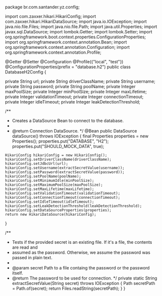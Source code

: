package br.com.santander.yz.config;

import com.zaxxer.hikari.HikariConfig;
import com.zaxxer.hikari.HikariDataSource;
import java.io.IOException;
import java.nio.file.Files;
import java.nio.file.Path;
import java.util.Properties;
import javax.sql.DataSource;
import lombok.Getter;
import lombok.Setter;
import org.springframework.boot.context.properties.ConfigurationProperties;
import org.springframework.context.annotation.Bean;
import org.springframework.context.annotation.Configuration;
import org.springframework.context.annotation.Profile;

@Getter
@Setter
@Configuration
@Profile({"local", "test"})
@ConfigurationProperties(prefix = "database.h2")
public class DatabaseH2Config {

  private String url;
  private String driverClassName;
  private String username;
  private String password;
  private String poolName;
  private Integer maxPoolSize;
  private Integer minPoolSize;
  private Integer maxLifetime;
  private Integer validationTimeout;
  private Integer connectionTimeout;
  private Integer idleTimeout;
  private Integer leakDetectionThreshold;

  /**
   * Creates a DataSource Bean to connect to the database.
   *
   * @return Connection DataSource.
   */
  @Bean
  public DataSource dataSource() throws IOException {
    final Properties properties = new Properties();
    properties.put("DATABASE", "H2");
    properties.put("SHOULD_MOCK_DATA", true);

    HikariConfig hikariConfig = new HikariConfig();
    hikariConfig.setDriverClassName(driverClassName);
    hikariConfig.setJdbcUrl(url);
    hikariConfig.setUsername(extractSecretValue(username));
    hikariConfig.setPassword(extractSecretValue(password));
    hikariConfig.setPoolName(poolName);
    hikariConfig.setMinimumIdle(minPoolSize);
    hikariConfig.setMaximumPoolSize(maxPoolSize);
    hikariConfig.setMaxLifetime(maxLifetime);
    hikariConfig.setValidationTimeout(validationTimeout);
    hikariConfig.setConnectionTimeout(connectionTimeout);
    hikariConfig.setIdleTimeout(idleTimeout);
    hikariConfig.setLeakDetectionThreshold(leakDetectionThreshold);
    hikariConfig.setDataSourceProperties(properties);
    return new HikariDataSource(hikariConfig);
  }

  /**
   * Tests if the provided secret is an existing file. If it's a file, the contents are read and
   * assumed as the password. Otherwise, we assume the password was passed in plain text.
   *
   * @param secret Path to a file containg the password or the password itself.
   * @return The password to be used for connection.
   */
  private static String extractSecretValue(String secret) throws IOException {
    Path secretPath = Path.of(secret);
    return Files.readString(secretPath);
  }
}
